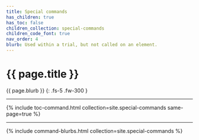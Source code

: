 ```yaml
---
title: Special commands
has_children: true
has_toc: false
children_collection: special-commands
children_code_font: true
nav_order: 4
blurb: Used within a trial, but not called on an element.
---
```


# {{ page.title }}

{{ page.blurb }}
{: .fs-5 .fw-300 }

---

{% include toc-command.html collection=site.special-commands same-page=true %}

---

{% include command-blurbs.html collection=site.special-commands %}
